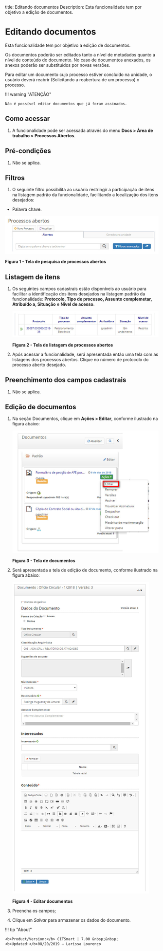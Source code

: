 title: Editando documentos
Description: Esta funcionalidade tem por objetivo a edição de documentos.
# Editando documentos

Esta funcionalidade tem por objetivo a edição de documentos.

Os documentos poderão ser editados tanto a nível de metadados quanto a nível de conteúdo do documento. No caso de documentos 
anexados, os anexos poderão ser substituídos por novas versões.

Para editar um documento cujo processo estiver concluído na unidade, o usuário deverá reabrir (Solicitando a reabertura de um 
processo) o processo.

!!! warning "ATENÇÃO"

    Não é possível editar documentos que já foram assinados.
    
Como acessar
----------------

1. A funcionalidade pode ser acessada através do menu **Docs > Área de trabalho > Processos Abertos**.

Pré-condições
----------------

1. Não se aplica.

Filtros
---------

1. O seguinte filtro possibilita ao usuário restringir a participação de itens na listagem padrão da funcionalidade, facilitando
a localização dos itens desejados:

- Palavra chave.

![Pesquisa](images/editar.img1.jpg)

**Figura 1 - Tela de pesquisa de processos abertos**

Listagem de itens
--------------------

1. Os seguintes campos cadastrais estão disponíveis ao usuário para facilitar a identificação dos itens desejados na listagem 
padrão da funcionalidade: **Protocolo, Tipo de processo, Assunto complemetar, Atribuído a, Situação** e **Nível de acesso**.

    ![Listagem](images/editar.img2.jpg)
    
    **Figura 2 - Tela de listagem de processos abertos**
    
2. Após acessar a funcionalidade, será apresentada então uma tela com as listagens dos processos abertos. Clique no número de 
protocolo do processo aberto desejado.

Preenchimento dos campos cadastrais
--------------------------------------

1. Não se aplica.

Edição de documentos
-----------------------

1. Na seção Documentos, clique em **Ações > Editar**, conforme ilustrado na figura abaixo:

    ![Documentos](images/editar.img3.jpg)
    
    **Figura 3 - Tela de documentos**
    
2. Será apresentada a tela de edição de documento, conforme ilustrado na figura abaixo:

    ![Editar](images/editar.img4.jpg)
    
    **Figura 4 - Editar documentos**
    
3. Preencha os campos;

4. Clique em *Salvar* para armazenar os dados do documento.

!!! tip "About"

    <b>Product/Version:</b> CITSmart | 7.00 &nbsp;&nbsp;
    <b>Updated:</b>08/20/2019 – Larissa Lourenço













